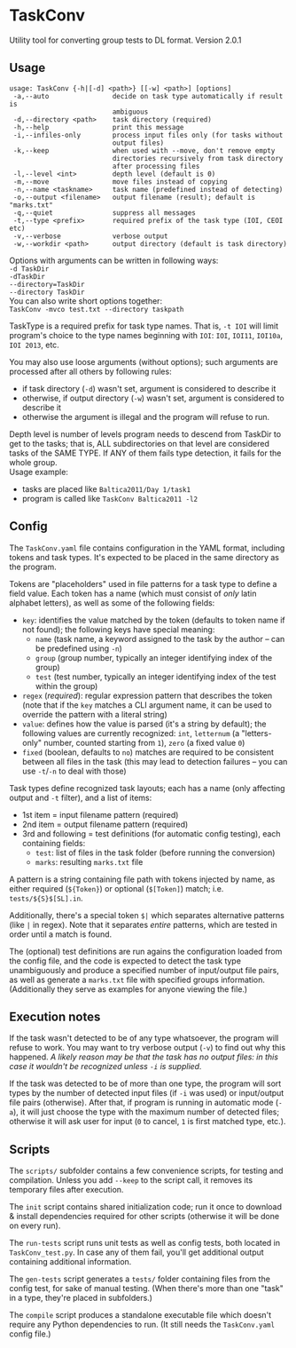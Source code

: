 # TaskConv

Utility tool for converting group tests to DL format.
Version 2.0.1

## Usage

```
usage: TaskConv {-h|[-d] <path>} [[-w] <path>] [options]
 -a,--auto                decide on task type automatically if result is
                          ambiguous
 -d,--directory <path>    task directory (required)
 -h,--help                print this message
 -i,--infiles-only        process input files only (for tasks without
                          output files)
 -k,--keep                when used with --move, don't remove empty
                          directories recursively from task directory
                          after processing files
 -l,--level <int>         depth level (default is 0)
 -m,--move                move files instead of copying
 -n,--name <taskname>     task name (predefined instead of detecting)
 -o,--output <filename>   output filename (result); default is "marks.txt"
 -q,--quiet               suppress all messages
 -t,--type <prefix>       required prefix of the task type (IOI, CEOI etc)
 -v,--verbose             verbose output
 -w,--workdir <path>      output directory (default is task directory)
```

Options with arguments can be written in following ways:  
`-d TaskDir`  
`-dTaskDir`  
`--directory=TaskDir`  
`--directory TaskDir`  
You can also write short options together:  
`TaskConv -mvco test.txt --directory taskpath`

TaskType is a required prefix for task type names. That is, `-t IOI` will limit program's choice
to the type names beginning with `IOI`: `IOI`, `IOI11`, `IOI10a`, `IOI 2013`, etc.

You may also use loose arguments (without options); such arguments are processed after all others
by following rules:
 * if task directory (`-d`) wasn't set, argument is considered to describe it
 * otherwise, if output directory (`-w`) wasn't set, argument is considered to describe it
 * otherwise the argument is illegal and the program will refuse to run.

Depth level is number of levels program needs to descend from TaskDir to get to the tasks; that is,
ALL subdirectories on that level are considered tasks of the SAME TYPE. If ANY of them fails
type detection, it fails for the whole group.  
Usage example:
 * tasks are placed like `Baltica2011/Day 1/task1`
 * program is called like `TaskConv Baltica2011 -l2`


## Config

The `TaskConv.yaml` file contains configuration in the YAML format, including tokens and task types.
It's expected to be placed in the same directory as the program.

Tokens are "placeholders" used in file patterns for a task type to define a field value. Each token
has a name (which must consist of *only* latin alphabet letters), as well as some of the following
fields:
 * `key`: identifies the value matched by the token (defaults to token name if not found); the
   following keys have special meaning:
   - `name` (task name, a keyword assigned to the task by the author – can be predefined using `-n`)
   - `group` (group number, typically an integer identifying index of the group)
   - `test` (test number, typically an integer identifying index of the test within the group)
 * `regex` (*required*): regular expression pattern that describes the token (note that if the `key`
   matches a CLI argument name, it can be used to override the pattern with a literal string)
 * `value`: defines how the value is parsed (it's a string by default); the following values are
   currently recognized: `int`, `letternum` (a "letters-only" number, counted starting from `1`),
   `zero` (a fixed value `0`)
 * `fixed` (boolean, defaults to `no`) matches are required to be consistent between all files in
   the task (this may lead to detection failures – you can use `-t`/`-n` to deal with those)

Task types define recognized task layouts; each has a name (only affecting output and `-t` filter),
and a list of items:
 * 1st item = input filename pattern (required)
 * 2nd item = output filename pattern (required)
 * 3rd and following = test definitions (for automatic config testing), each containing fields:
   - `test`: list of files in the task folder (before running the conversion)
   - `marks`: resulting `marks.txt` file

A pattern is a string containing file path with tokens injected by name, as either required
(`${Token}`) or optional (`$[Token]`) match; i.e. `tests/${S}$[SL].in`.

Additionally, there's a special token `$|` which separates alternative patterns (like `|` in regex).
Note that it separates _entire_ patterns, which are tested in order until a match is found.

The (optional) test definitions are run agains the configuration loaded from the config file,
and the code is expected to detect the task type unambiguously and produce a specified number of
input/output file pairs, as well as generate a `marks.txt` file with specified groups information.
(Additionally they serve as examples for anyone viewing the file.)


## Execution notes

If the task wasn't detected to be of any type whatsoever, the program will refuse to work. You may
want to try verbose output (`-v`) to find out why this happened. _A likely reason may be that the
task has no output files: in this case it wouldn't be recognized unless `-i` is supplied._

If the task was detected to be of more than one type, the program will sort types by the number of
detected input files (if `-i` was used) or input/output file pairs (otherwise). After that, if
program is running in automatic mode (`-a`), it will just choose the type with the maximum number of
detected files; otherwise it will ask user for input (`0` to cancel, `1` is first matched type,
etc.).


## Scripts

The `scripts/` subfolder contains a few convenience scripts, for testing and compilation.
Unless you add `--keep` to the script call, it removes its temporary files after execution.

The `init` script contains shared initialization code; run it once to download & install
dependencies required for other scripts (otherwise it will be done on every run).

The `run-tests` script runs unit tests as well as config tests, both located in `TaskConv_test.py`.
In case any of them fail, you'll get additional output containing additional information.

The `gen-tests` script generates a `tests/` folder containing files from the config test, for sake
of manual testing. (When there's more than one "task" in a type, they're placed in subfolders.)

The `compile` script produces a standalone executable file which doesn't require any Python
dependencies to run. (It still needs the `TaskConv.yaml` config file.)
